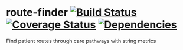 route-finder [![Build Status](https://travis-ci.org/rw251/route-finder.svg?branch=master)](https://travis-ci.org/rw251/route-finder) [![Coverage Status](https://img.shields.io/coveralls/rw251/route-finder.svg)](https://coveralls.io/r/rw251/route-finder) [![Dependencies](https://david-dm.org/rw251/route-finder.svg)](https://david-dm.org/rw251/route-finder) 
============

Find patient routes through care pathways with string metrics
